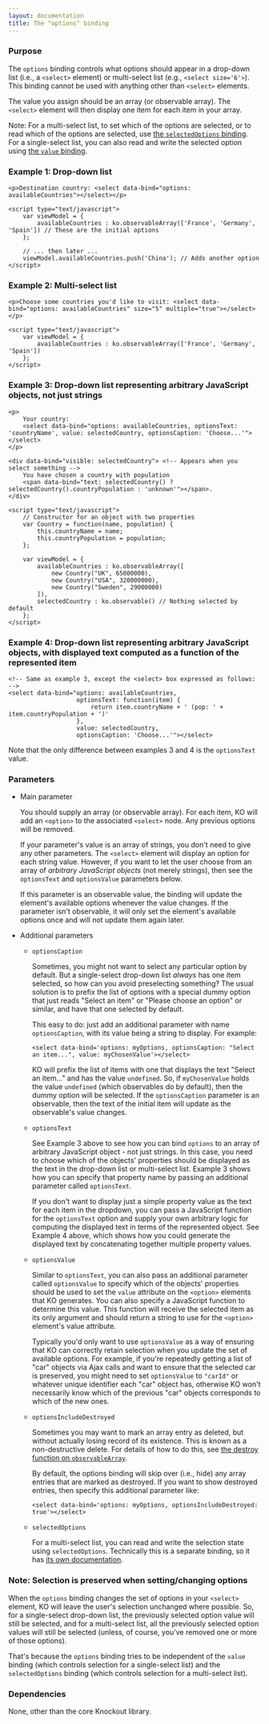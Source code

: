```yaml
---
layout: documentation
title: The "options" binding
---
```


### Purpose
The `options` binding controls what options should appear in a drop-down list (i.e., a `<select>` element) or multi-select list (e.g., `<select size='6'>`). This binding cannot be used with anything other than `<select>` elements.

The value you assign should be an array (or observable array). The `<select>` element will then display one item for each item in your array.

Note: For a multi-select list, to set which of the options are selected, or to read which of the options are selected, use [the `selectedOptions` binding](selectedOptions-binding.html). For a single-select list, you can also read and write the selected option using [the `value` binding](value-binding.html).

### Example 1: Drop-down list
    <p>Destination country: <select data-bind="options: availableCountries"></select></p>
    
    <script type="text/javascript">
	    var viewModel = {
			availableCountries : ko.observableArray(['France', 'Germany', 'Spain']) // These are the initial options
	    };
	    
	    // ... then later ...
	    viewModel.availableCountries.push('China'); // Adds another option
    </script>

### Example 2: Multi-select list
    <p>Choose some countries you'd like to visit: <select data-bind="options: availableCountries" size="5" multiple="true"></select></p>
    
    <script type="text/javascript">
	    var viewModel = {
			availableCountries : ko.observableArray(['France', 'Germany', 'Spain'])
	    };
    </script>

### Example 3: Drop-down list representing arbitrary JavaScript objects, not just strings
    <p>
    	Your country: 
    	<select data-bind="options: availableCountries, optionsText: 'countryName', value: selectedCountry, optionsCaption: 'Choose...'"></select>
    </p>
    
    <div data-bind="visible: selectedCountry"> <!-- Appears when you select something -->
        You have chosen a country with population 
        <span data-bind="text: selectedCountry() ? selectedCountry().countryPopulation : 'unknown'"></span>.
    </div>
    
    <script type="text/javascript">
    	// Constructor for an object with two properties
        var Country = function(name, population) {
            this.countryName = name;
            this.countryPopulation = population;	
        };        
    
	    var viewModel = {
			availableCountries : ko.observableArray([
				new Country("UK", 65000000),
				new Country("USA", 320000000),
				new Country("Sweden", 29000000)
			]),
			selectedCountry : ko.observable() // Nothing selected by default
	    };
    </script>

### Example 4: Drop-down list representing arbitrary JavaScript objects, with displayed text computed as a function of the represented item
    <!-- Same as example 3, except the <select> box expressed as follows: -->
    <select data-bind="options: availableCountries, 
                       optionsText: function(item) { 
                           return item.countryName + ' (pop: ' + item.countryPopulation + ')' 
                       }, 
                       value: selectedCountry, 
                       optionsCaption: 'Choose...'"></select>    
                       
Note that the only difference between examples 3 and 4 is the `optionsText` value.

### Parameters

 * Main parameter
   
   You should supply an array (or observable array). For each item, KO will add an `<option>` to the associated `<select>` node. Any previous options will be removed.
   	
   If your parameter's value is an array of strings, you don't need to give any other parameters. The `<select>` element will display an option for each string value. However, if you want to let the user choose from an array of *arbitrary JavaScript objects* (not merely strings), then see the `optionsText` and `optionsValue` parameters below. 
   	
   If this parameter is an observable value, the binding will update the element's available options whenever the value changes. If the parameter isn't observable, it will only set the element's available options once and will not update them again later.   
         
 * Additional parameters 

   * `optionsCaption`
     
   	 Sometimes, you might not want to select any particular option by default. But a single-select drop-down list *always* has one item selected, so how can you avoid preselecting something? The usual solution is to prefix the list of options with a special dummy option that just reads "Select an item" or "Please choose an option" or similar, and have that one selected by default. 
     
     This easy to do: just add an additional parameter with name `optionsCaption`, with its value being a string to display. For example:
     
     `<select data-bind='options: myOptions, optionsCaption: "Select an item...", value: myChosenValue'></select>`
     
     KO will prefix the list of items with one that displays the text "Select an item..." and has the value `undefined`. So, if `myChosenValue` holds the value `undefined` (which observables do by default), then the dummy option will be selected. If the `optionsCaption` parameter is an observable, then the text of the initial item will update as the observable's value changes.

   * `optionsText`
     
     See Example 3 above to see how you can bind `options` to an array of arbitrary JavaScript object - not just strings. In this case, you need to choose which of the objects' properties should be displayed as the text in the drop-down list or multi-select list. Example 3 shows how you can specify that property name by passing an additional parameter called `optionsText`.
     
     If you don't want to display just a simple property value as the text for each item in the dropdown, you can pass a JavaScript function for the `optionsText` option and supply your own arbitrary logic for computing the displayed text in terms of the represented object. See Example 4 above, which shows how you could generate the displayed text by concatenating together multiple property values.
     
   * `optionsValue`
     
     Similar to `optionsText`, you can also pass an additional parameter called `optionsValue` to specify which of the objects' properties should be used to set the `value` attribute on the `<option>` elements that KO generates. You can also specify a JavaScript function to determine this value. This function will receive the selected item as its only argument and should return a string to use for the `<option>` element's value attribute.
     	
     Typically you'd only want to use `optionsValue` as a way of ensuring that KO can correctly retain selection when you update the set of available options. For example, if you're repeatedly getting a list of "car" objects via Ajax calls and want to ensure that the selected car is preserved, you might need to set `optionsValue` to `"carId"` or whatever unique identifier each "car" object has, otherwise KO won't necessarily know which of the previous "car" objects corresponds to which of the new ones.

   * `optionsIncludeDestroyed`

     Sometimes you may want to mark an array entry as deleted, but without actually losing record of its existence. This is known as a non-destructive delete. For details of how to do this, see [the destroy function on `observableArray`](observableArrays.html#destroy_and_destroyall_note_usually_relevant_to_ruby_on_rails_developers_only).

     By default, the options binding will skip over (i.e., hide) any array entries that are marked as destroyed. If you want to show destroyed entries, then specify this additional parameter like:

     `<select data-bind='options: myOptions, optionsIncludeDestroyed: true'></select>`

   * `selectedOptions`
   
     For a multi-select list, you can read and write the selection state using `selectedOptions`. Technically this is a separate binding, so it has [its own documentation](selectedOptions-binding.html).

### Note: Selection is preserved when setting/changing options

When the `options` binding changes the set of options in your `<select>` element, KO will leave the user's selection unchanged where possible. So, for a single-select drop-down list, the previously selected option value will still be selected, and for a multi-select list, all the previously selected option values will still be selected (unless, of course, you've removed one or more of those options).
	
That's because the `options` binding tries to be independent of the `value` binding (which controls selection for a single-select list) and the `selectedOptions` binding (which controls selection for a multi-select list).

### Dependencies

None, other than the core Knockout library. 